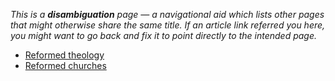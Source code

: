 *This is a **disambiguation** page — a navigational aid which lists other pages that might otherwise share the same title. If an article link referred you here, you might want to go back and fix it to point directly to the intended page.*
-   [Reformed theology](Reformed_theology "Reformed theology")
-   [Reformed churches](Reformed_churches "Reformed churches")



